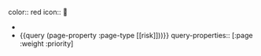 color:: red
icon:: 🚨

-
- {{query (page-property :page-type [[risk]]))}}
  query-properties:: [:page :weight :priority]